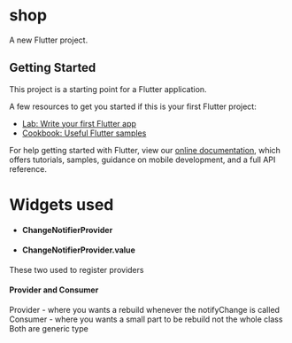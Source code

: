 # shop

A new Flutter project.

## Getting Started

This project is a starting point for a Flutter application.

A few resources to get you started if this is your first Flutter project:

- [Lab: Write your first Flutter app](https://flutter.dev/docs/get-started/codelab)
- [Cookbook: Useful Flutter samples](https://flutter.dev/docs/cookbook)

For help getting started with Flutter, view our
[online documentation](https://flutter.dev/docs), which offers tutorials,
samples, guidance on mobile development, and a full API reference.

# Widgets used

- #### ChangeNotifierProvider 
- #### ChangeNotifierProvider.value
These two used to register providers 

#### Provider and Consumer
Provider - where you wants a rebuild whenever the notifyChange is called</br>
Consumer - where you wants a small part to be rebuild not the whole class</br>
Both are generic type

